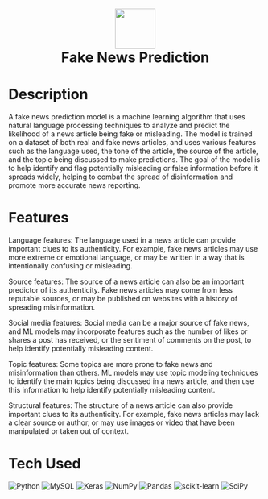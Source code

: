 <div align="center">
      <h1> <img src="https://www.google.com/imgres?imgurl=https%3A%2F%2Frepository-images.githubusercontent.com%2F384934154%2Fd2588382-279d-49a6-9f83-74bfd8d9306d&tbnid=auMQnCTMXosBOM&vet=12ahUKEwielLz6rcD-AhVG9nMBHfuSAW8QMygHegUIARCiAQ..i&imgrefurl=https%3A%2F%2Fgithub.com%2Ftopics%2Ffakenewsdetection&docid=QKEDxgM_UJgRwM&w=6912&h=3456&q=fake%20news%20prediction%20image&ved=2ahUKEwielLz6rcD-AhVG9nMBHfuSAW8QMygHegUIARCiAQ" width="80px"><br/>Fake News Prediction</h1>
     </div>


# Description
A fake news prediction model is a machine learning algorithm that uses natural language processing techniques to analyze and predict the likelihood of a news article being fake or misleading. The model is trained on a dataset of both real and fake news articles, and uses various features such as the language used, the tone of the article, the source of the article, and the topic being discussed to make predictions. The goal of the model is to help identify and flag potentially misleading or false information before it spreads widely, helping to combat the spread of disinformation and promote more accurate news reporting.

# Features
Language features: The language used in a news article can provide important clues to its authenticity. For example, fake news articles may use more extreme or emotional language, or may be written in a way that is intentionally confusing or misleading.

Source features: The source of a news article can also be an important predictor of its authenticity. Fake news articles may come from less reputable sources, or may be published on websites with a history of spreading misinformation.

Social media features: Social media can be a major source of fake news, and ML models may incorporate features such as the number of likes or shares a post has received, or the sentiment of comments on the post, to help identify potentially misleading content.

Topic features: Some topics are more prone to fake news and misinformation than others. ML models may use topic modeling techniques to identify the main topics being discussed in a news article, and then use this information to help identify potentially misleading content.

Structural features: The structure of a news article can also provide important clues to its authenticity. For example, fake news articles may lack a clear source or author, or may use images or video that have been manipulated or taken out of context.

# Tech Used
 ![Python](https://img.shields.io/badge/python-3670A0?style=for-the-badge&logo=python&logoColor=ffdd54) ![MySQL](https://img.shields.io/badge/mysql-%2300f.svg?style=for-the-badge&logo=mysql&logoColor=white) ![Keras](https://img.shields.io/badge/Keras-%23D00000.svg?style=for-the-badge&logo=Keras&logoColor=white) ![NumPy](https://img.shields.io/badge/numpy-%23013243.svg?style=for-the-badge&logo=numpy&logoColor=white) ![Pandas](https://img.shields.io/badge/pandas-%23150458.svg?style=for-the-badge&logo=pandas&logoColor=white) ![scikit-learn](https://img.shields.io/badge/scikit--learn-%23F7931E.svg?style=for-the-badge&logo=scikit-learn&logoColor=white) ![SciPy](https://img.shields.io/badge/SciPy-%230C55A5.svg?style=for-the-badge&logo=scipy&logoColor=%white)
      

      
<!-- </> with 💛 by readMD (https://readmd.itsvg.in) -->
    
